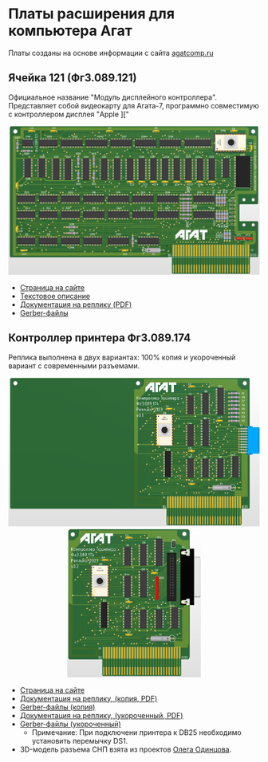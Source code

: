 # Платы расширения для компьютера Агат

Платы созданы на основе информации с сайта [agatcomp.ru](http://agatcomp.ru)

## Ячейка 121 (Фг3.089.121)

Официальное название "Модуль дисплейного контроллера". Представляет собой видеокарту для Агата-7, программно совместимую с контроллером дисплея "Apple ]["

<center><img src="fabrication/Agat_Cell_121_3D.png" height=300></center>

* [Страница на сайте](http://agatcomp.ru/agat/Hardware/GenPlat/j121.shtml)
* [Текстовое описание](docs/121_описание.pdf)
* [Документация на реплику (PDF)](fabrication/Agat_Cell_121_E3.PDF)
* [Gerber-файлы](fabrication/Cell_121_Gerbers)

## Контроллер принтера Фг3.089.174

Реплика выполнена в двух вариантах: 100% копия и укороченный вариант с современными разъемами.

<center><img src="fabrication/Agat_IO9_(SNP).png" height=300> <img src="fabrication/Agat_IO9_(IDC).png" height=300></center>


* [Страница на сайте](http://agatcomp.ru/agat/Hardware/IO/io9.shtml)
* [Документация на реплику, (копия, PDF)](fabrication/Agat_IO9_(SNP)_E3.PDF)
* [Gerber-файлы (копия)](fabrication/IO9_SNP_Gerbers)
* [Документация на реплику, (укороченный, PDF)](fabrication/Agat_IO9_(IDC)_E3.PDF)
* [Gerber-файлы (укороченный)](fabrication/IO9_IDC_Gerbers)
  * Примечание: При подключени принтера к DB25 необходимо установить перемычку DS1.
* 3D-модель разъема СНП взята из проектов [Олега Одинцова](https://sourceforge.net/projects/agat-hardware/).